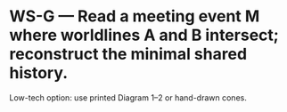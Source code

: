 # WS-G — Read a meeting event M where worldlines A and B intersect; reconstruct the minimal shared history.

Low-tech option: use printed Diagram 1–2 or hand-drawn cones.
